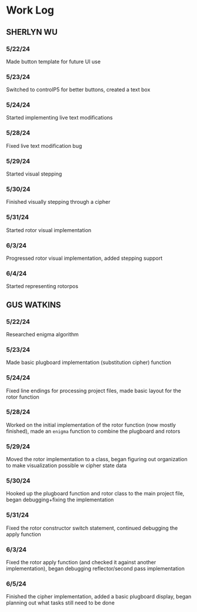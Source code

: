 # Work Log

## SHERLYN WU

### 5/22/24

Made button template for future UI use

### 5/23/24

Switched to controlP5 for better buttons, created a text box

### 5/24/24

Started implementing live text modifications

### 5/28/24

Fixed live text modification bug

### 5/29/24

Started visual stepping

### 5/30/24

Finished visually stepping through a cipher 

### 5/31/24

Started rotor visual implementation

### 6/3/24

Progressed rotor visual implementation, added stepping support

### 6/4/24

Started representing rotorpos

## GUS WATKINS

### 5/22/24

Researched enigma algorithm

### 5/23/24

Made basic plugboard implementation (substitution cipher) function

### 5/24/24

Fixed line endings for processing project files, made basic layout for the rotor function

### 5/28/24

Worked on the initial implementation of the rotor function (now mostly finished), made an `enigma` function to combine the plugboard and rotors

### 5/29/24

Moved the rotor implementation to a class, began figuring out organization to make visualization possible w cipher state data

### 5/30/24

Hooked up the plugboard function and rotor class to the main project file, began debugging+fixing the implementation

### 5/31/24

Fixed the rotor constructor switch statement, continued debugging the apply function

### 6/3/24

Fixed the rotor apply function (and checked it against another implementation), began debugging reflector/second pass implementation

### 6/5/24

Finished the cipher implementation, added a basic plugboard display, began planning out what tasks still need to be done
